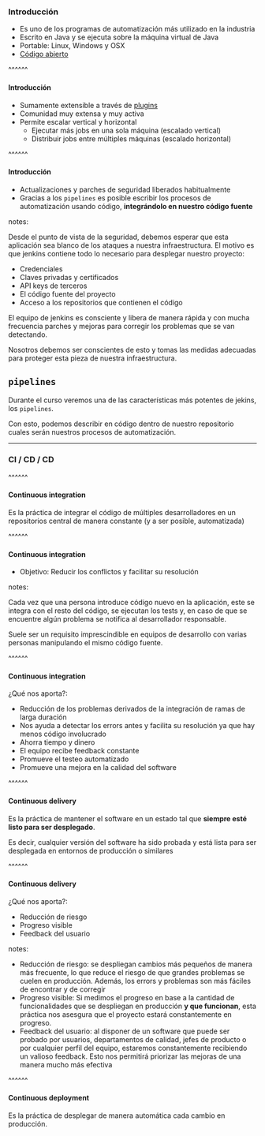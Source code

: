 ### Introducción

* Es uno de los programas de automatización más utilizado en la industria
* Escrito en Java y se ejecuta sobre la máquina virtual de Java
* Portable: Linux, Windows y OSX
* [Código abierto](https://github.com/jenkinsci/jenkins)

^^^^^^

#### Introducción

* Sumamente extensible a través de [plugins](https://plugins.jenkins.io/)
* Comunidad muy extensa y muy activa
* Permite escalar vertical y horizontal
  * Ejecutar más jobs en una sola máquina (escalado vertical)
  * Distribuir jobs entre múltiples máquinas (escalado horizontal)

^^^^^^

#### Introducción

* Actualizaciones y parches de seguridad liberados habitualmente
* Gracias a los `pipelines` es posible escribir los procesos de automatización usando código,
  **integrándolo en nuestro código fuente**

notes:

Desde el punto de vista de la seguridad, debemos esperar que esta aplicación sea blanco de los ataques a nuestra
infraestructura. El motivo es que jenkins contiene todo lo necesario para desplegar nuestro proyecto:
* Credenciales
* Claves privadas y certificados
* API keys de terceros
* El código fuente del proyecto
* Acceso a los repositorios que contienen el código

El equipo de jenkins es consciente y libera de manera rápida y con mucha frecuencia parches y mejoras
para corregir los problemas que se van detectando.

Nosotros debemos ser conscientes de esto y tomas las medidas adecuadas para proteger esta pieza de 
nuestra infraestructura.

## `pipelines`

Durante el curso veremos una de las características más potentes de jekins, los `pipelines`.

Con esto, podemos describir en código dentro de nuestro repositorio cuales serán nuestros procesos de automatización.


------

###  CI / CD / CD

^^^^^^

#### Continuous integration

Es la práctica de integrar el código de múltiples desarrolladores en un repositorios central de manera constante 
(y a ser posible, automatizada)

^^^^^^

#### Continuous integration

* Objetivo: Reducir los conflictos y facilitar su resolución


notes:

Cada vez que una persona introduce código nuevo en la aplicación, este se integra con el resto del código, se ejecutan
los tests y, en caso de que se encuentre algún problema se notifica al desarrollador responsable. 

Suele ser un requisito imprescindible en equipos de desarrollo con varias personas manipulando el mismo código fuente. 

^^^^^^

#### Continuous integration

¿Qué nos aporta?:

* Reducción de los problemas derivados de la integración de ramas de larga duración
* Nos ayuda a detectar los errors antes y facilita su resolución ya que hay menos código involucrado
* Ahorra tiempo y dinero
* El equipo recibe feedback constante
* Promueve el testeo automatizado
* Promueve una mejora en la calidad del software

^^^^^^

#### Continuous delivery

Es la práctica de mantener el software en un estado tal que **siempre esté listo para ser desplegado**. 

Es decir, cualquier versión del software ha sido probada y está lista para ser desplegada en entornos de producción
o similares

^^^^^^

#### Continuous delivery

¿Qué nos aporta?:

* Reducción de riesgo
* Progreso visible
* Feedback del usuario

notes:

* Reducción de riesgo: se despliegan cambios más pequeños de manera más frecuente, lo que reduce el riesgo de que 
  grandes problemas se cuelen en producción. Además, los errors y problemas son más fáciles de encontrar y de corregir
* Progreso visible: Si medimos el progreso en base a la cantidad de funcionalidades que se despliegan en producción **y que funcionan**, 
  esta práctica nos asesgura que el proyecto estará constantemente en progreso.
* Feedback del usuario: al disponer de un software que puede ser probado por usuarios, departamentos de calidad, jefes de producto o por cualquier perfil
  del equipo, estaremos constantemente recibiendo un valioso feedback. Esto nos permitirá priorizar las mejoras de una manera mucho más efectiva

^^^^^^

#### Continuous deployment

Es la práctica de desplegar de manera automática cada cambio en producción.
